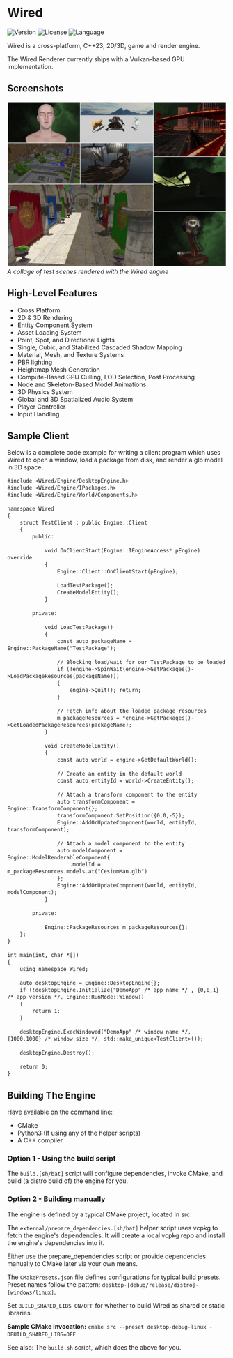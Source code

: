# Wired

<!-- Version and License Badges -->
![Version](https://img.shields.io/badge/version-0.0.1-green.svg?style=flat-square) 
![License](https://img.shields.io/badge/license-GNU%20GPLv3-green?style=flat-square) 
![Language](https://img.shields.io/badge/language-C++23-green.svg?style=flat-square) 

Wired is a cross-platform, C++23, 2D/3D, game and render engine.

The Wired Renderer currently ships with a Vulkan-based GPU implementation.

## Screenshots

![Alt text](screenshots/collage.webp "Collage")
*A collage of test scenes rendered with the Wired engine*

## High-Level Features

- Cross Platform
- 2D & 3D Rendering
- Entity Component System
- Asset Loading System
- Point, Spot, and Directional Lights
- Single, Cubic, and Stabilized Cascaded Shadow Mapping
- Material, Mesh, and Texture Systems
- PBR lighting
- Heightmap Mesh Generation
- Compute-Based GPU Culling, LOD Selection, Post Processing
- Node and Skeleton-Based Model Animations
- 3D Physics System
- Global and 3D Spatialized Audio System
- Player Controller
- Input Handling

## Sample Client

Below is a complete code example for writing a client program which uses Wired to open a window, load a package from disk, and render a glb model in 3D space.

```
#include <Wired/Engine/DesktopEngine.h>
#include <Wired/Engine/IPackages.h>
#include <Wired/Engine/World/Components.h>

namespace Wired
{
    struct TestClient : public Engine::Client
    {
        public:

            void OnClientStart(Engine::IEngineAccess* pEngine) override
            {
                Engine::Client::OnClientStart(pEngine);

                LoadTestPackage();
                CreateModelEntity();
            }

        private:

            void LoadTestPackage()
            {
                const auto packageName = Engine::PackageName("TestPackage");

                // Blocking load/wait for our TestPackage to be loaded
                if (!engine->SpinWait(engine->GetPackages()->LoadPackageResources(packageName)))
                {
                    engine->Quit(); return;
                }

                // Fetch info about the loaded package resources
                m_packageResources = *engine->GetPackages()->GetLoadedPackageResources(packageName);
            }

            void CreateModelEntity()
            {
                const auto world = engine->GetDefaultWorld();

                // Create an entity in the default world
                const auto entityId = world->CreateEntity();

                // Attach a transform component to the entity
                auto transformComponent = Engine::TransformComponent{};
                transformComponent.SetPosition({0,0,-5});
                Engine::AddOrUpdateComponent(world, entityId, transformComponent);

                // Attach a model component to the entity
                auto modelComponent = Engine::ModelRenderableComponent{
                    .modelId = m_packageResources.models.at("CesiumMan.glb")
                };
                Engine::AddOrUpdateComponent(world, entityId, modelComponent);
            }

        private:

            Engine::PackageResources m_packageResources{};
    };
}

int main(int, char *[])
{
    using namespace Wired;

    auto desktopEngine = Engine::DesktopEngine{};
    if (!desktopEngine.Initialize("DemoApp" /* app name */ , {0,0,1} /* app version */, Engine::RunMode::Window))
    {
        return 1;
    }

    desktopEngine.ExecWindowed("DemoApp" /* window name */, {1000,1000} /* window size */, std::make_unique<TestClient>());

    desktopEngine.Destroy();

    return 0;
}
```
  
## Building The Engine

Have available on the command line:
- CMake
- Python3 (If using any of the helper scripts)
- A C++ compiler

### Option 1 - Using the build script
The ```build.[sh/bat]``` script will configure dependencies, invoke CMake, and build (a distro build of) the engine for you.

### Option 2 - Building manually
The engine is defined by a typical CMake project, located in src.

The ```external/prepare_dependencies.[sh/bat]``` helper script uses vcpkg to fetch the engine's dependencies. It will create a local vcpkg repo and install the engine's dependencies into it.

Either use the prepare_dependencies script or provide dependencies manually to CMake later via your own means.

The ```CMakePresets.json``` file defines configurations for typical build presets. Preset names follow the pattern: ```desktop-[debug/release/distro]-[windows/linux]```.

Set ```BUILD_SHARED_LIBS ON/OFF``` for whether to build Wired as shared or static libraries.

**Sample CMake invocation:**
``` cmake src --preset desktop-debug-linux -DBUILD_SHARED_LIBS=OFF ```

See also: The ```build.sh``` script, which does the above for you.
